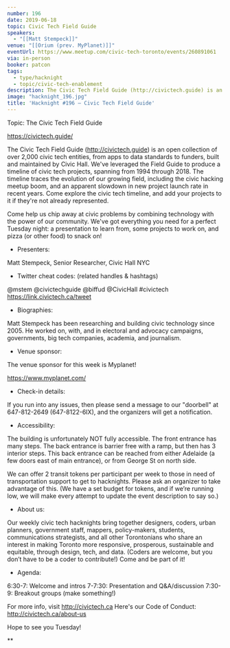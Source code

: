 ```yaml
---
number: 196
date: 2019-06-18
topic: Civic Tech Field Guide
speakers:
  - "[[Matt Stempeck]]"
venue: "[[Orium (prev. MyPlanet)]]"
eventUrl: https://www.meetup.com/civic-tech-toronto/events/260891061
via: in-person
booker: patcon
tags:
  - type/hacknight
  - topic/civic-tech-enablement
description: The Civic Tech Field Guide (http://civictech.guide) is an open collection of over 2,000 civic tech entities, from apps to data standards to funders, built and maintained by Civic Hall. We've leveraged the Field Guide to produce a timeline of civic tech projects, spanning from 1994 through 2018. The timeline traces the evolution of our growing field, including the civic hacking meetup boom, and an apparent slowdown in new project launch rate in recent years. Come explore the civic tech timeline, and add your projects to it if they're not already represented.
image: "hacknight_196.jpg"
title: 'Hacknight #196 – Civic Tech Field Guide'
---
```


Topic: The Civic Tech Field Guide

https://civictech.guide/

The Civic Tech Field Guide (http://civictech.guide) is an open collection of over 2,000 civic tech entities, from apps to data standards to funders, built and maintained by Civic Hall. We've leveraged the Field Guide to produce a timeline of civic tech projects, spanning from 1994 through 2018. The timeline traces the evolution of our growing field, including the civic hacking meetup boom, and an apparent slowdown in new project launch rate in recent years. Come explore the civic tech timeline, and add your projects to it if they're not already represented.

Come help us chip away at civic problems by combining technology with the power of our community. We've got everything you need for a perfect Tuesday night: a presentation to learn from, some projects to work on, and pizza (or other food) to snack on!

+ Presenters:

Matt Stempeck, Senior Researcher, Civic Hall NYC

+ Twitter cheat codes: (related handles & hashtags)

@mstem @civictechguide @biffud @CivicHall \#civictech
https://link.civictech.ca/tweet

+ Biographies:

Matt Stempeck has been researching and building civic technology since 2005. He worked on, with, and in electoral and advocacy campaigns, governments, big tech companies, academia, and journalism.

+ Venue sponsor:

The venue sponsor for this week is Myplanet!

https://www.myplanet.com/

+ Check-in details:

If you run into any issues, then please send a message to our "doorbell" at 647-812-2649 (647-8122-6IX), and the organizers will get a notification.

+ Accessibility:

The building is unfortunately NOT fully accessible. The front entrance has many steps. The back entrance is barrier free with a ramp, but then has 3 interior steps. This back entrance can be reached from either Adelaide (a few doors east of main entrance), or from George St on north side.

We can offer 2 transit tokens per participant per week to those in need of transportation support to get to hacknights. Please ask an organizer to take advantage of this. (We have a set budget for tokens, and if we’re running low, we will make every attempt to update the event description to say so.)

+ About us:

Our weekly civic tech hacknights bring together designers, coders, urban planners, government staff, mappers, policy-makers, students, communications strategists, and all other Torontonians who share an interest in making Toronto more responsive, prosperous, sustainable and equitable, through design, tech, and data. (Coders are welcome, but you don’t have to be a coder to contribute!) Come and be part of it!

+ Agenda:

6:30-7: Welcome and intros
7-7:30: Presentation and Q&A/discussion
7:30-9: Breakout groups (make something!)

For more info, visit http://civictech.ca
Here's our Code of Conduct: http://civictech.ca/about-us

Hope to see you Tuesday!

**
